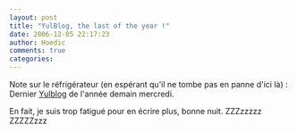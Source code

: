```yaml
---
layout: post
title: "YulBlog, the last of the year !"
date: 2006-12-05 22:17:23
author: Hoedic
comments: true
categories: 
---
```



Note sur le réfrigérateur (en espérant qu'il ne tombe pas en panne d'ici là) : Dernier [Yulblog](http://yulblog.org/first_premier.html) de l'année demain mercredi. 

En fait, je suis trop fatigué pour en écrire plus, bonne nuit. ZZZzzzzz ZZZZZzzz